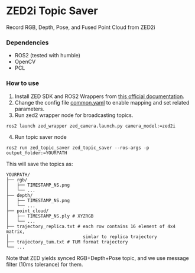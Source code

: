 # ZED2i Topic Saver
Record RGB, Depth, Pose, and Fused Point Cloud from ZED2i

### Dependencies
- ROS2 (tested with humble)
- OpenCV
- PCL

### How to use
1. Install ZED SDK and ROS2 Wrappers from [this official documentation](https://www.stereolabs.com/docs/ros2).
2. Change the config file [common.yaml](https://github.com/stereolabs/zed-ros2-wrapper/blob/master/zed_wrapper/config/common.yaml) to enable mapping and set related parameters.
3. Run zed2 wrapper node for broadcasting topics.
```
ros2 launch zed_wrapper zed_camera.launch.py camera_model:=zed2i
```
4. Run topic saver node
```
ros2 run zed_topic_saver zed_topic_saver --ros-args -p output_folder:=YOURPATH
```
This will save the topics as:
```
YOURPATH/
├── rgb/
│   ├── TIMESTAMP_NS.png
│   └── ...
├── depth/
│   ├── TIMESTAMP_NS.png
│   └── ...
├── point_cloud/
│   ├── TIMESTAMP_NS.ply # XYZRGB
│   └── ...
├── trajectory_replica.txt # each row contains 16 element of 4x4 matrix, 
│                            simlar to replica trajectory
├── trajectory_tum.txt # TUM format trajectory
└── ...
```
Note that ZED yields synced RGB+Depth+Pose topic, and we use message filter (10ms tolerance) for them.
